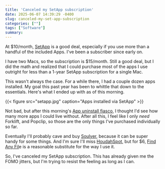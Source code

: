 ```yaml
---
title: 'Canceled my SetApp subscription'
date: 2025-06-07 14:39:29 -0400
slug: canceled-my-set-app-subscription
categories: [""]
tags: ["Software"]
summary: 
---
```


At $10/month, [SetApp](https://setapp.com) is a good deal, especially if you use more than a handful of the included Apps. I've been a subscriber since early on. 

I have two Macs, so the subscription is $15/month. Still a good deal, but I did the math and realized that I could purchase most of the apps I use outright for less than a 1-year SetApp subscription for a single Mac.

This wasn't always the case. For a while there, I had a couple dozen apps installed. My goal this past year has been to whittle that down to the essentials. Here's what I ended up with as of this morning.

{{< figure src="setapp.jpg" caption="Apps installed via SetApp" >}}

Not bad, but after this morning's [App uninstall fiasco](https://social.lol/@jbaty/114642254709480245), I thought I'd see how many more apps I could live without. After all this, I feel like I only _need_ Forklift, and Popclip, so those are the only things I've purchased individually so far.

Eventually I'll probably cave and buy [Soulver](http://soulver.app), because it can be super handy for some things. And I'm sure I'll miss [HoudahSpot](https://www.houdah.com/houdahSpot/), but for $6, [Find Any Fil](https://findanyfile.app)e is a reasonable substitute for the way I use it.

So, I've canceled my SetApp subscription. This has already given me the FOMO jitters, but I'm trying to resist the feeling as long as I can.


